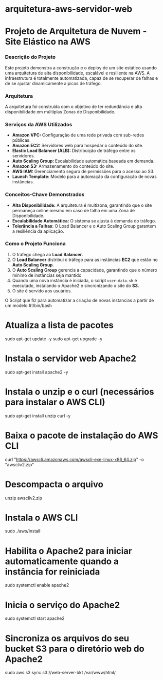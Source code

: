 # arquitetura-aws-servidor-web
# Projeto de Arquitetura de Nuvem - Site Elástico na AWS

### Descrição do Projeto
Este projeto demonstra a construção e o deploy de um site estático usando uma arquitetura de alta disponibilidade, escalável e resiliente na AWS. A infraestrutura é totalmente automatizada, capaz de se recuperar de falhas e de se ajustar dinamicamente a picos de tráfego.

### Arquitetura
A arquitetura foi construída com o objetivo de ter redundância e alta disponibilidade em múltiplas Zonas de Disponibilidade.

### Serviços da AWS Utilizados
* **Amazon VPC:** Configuração de uma rede privada com sub-redes públicas.
* **Amazon EC2:** Servidores web para hospedar o conteúdo do site.
* **Elastic Load Balancer (ALB):** Distribuição de tráfego entre os servidores.
* **Auto Scaling Group:** Escalabilidade automática baseada em demanda.
* **Amazon S3:** Armazenamento do conteúdo do site.
* **AWS IAM:** Gerenciamento seguro de permissões para o acesso ao S3.
* **Launch Template:** Modelo para a automação da configuração de novas instâncias.

### Conceitos-Chave Demonstrados
* **Alta Disponibilidade:** A arquitetura é multizona, garantindo que o site permaneça online mesmo em caso de falha em uma Zona de Disponibilidade.
* **Escalabilidade Automática:** O sistema se ajusta à demanda do tráfego.
* **Tolerância a Falhas:** O Load Balancer e o Auto Scaling Group garantem a resiliência da aplicação.

### Como o Projeto Funciona
1.  O tráfego chega ao **Load Balancer**.
2.  O **Load Balancer** distribui o tráfego para as instâncias **EC2** que estão no **Auto Scaling Group**.
3.  O **Auto Scaling Group** gerencia a capacidade, garantindo que o número mínimo de instâncias seja mantido.
4.  Quando uma nova instância é iniciada, o script `user-data.sh` é executado, instalando o Apache2 e sincronizando o site do **S3**.
5.  O site é servido aos usuários.

O Script que fiz para automatizar a criação de novas instancias a partir de um modelo
#!/bin/bash

# Atualiza a lista de pacotes
sudo apt-get update -y
sudo apt-get upgrade -y

# Instala o servidor web Apache2
sudo apt-get install apache2 -y

# Instala o unzip e o curl (necessários para instalar o AWS CLI)
sudo apt-get install unzip curl -y

# Baixa o pacote de instalação do AWS CLI
curl "https://awscli.amazonaws.com/awscli-exe-linux-x86_64.zip" -o "awscliv2.zip"

# Descompacta o arquivo
unzip awscliv2.zip

# Instala o AWS CLI
sudo ./aws/install

# Habilita o Apache2 para iniciar automaticamente quando a instância for reiniciada
sudo systemctl enable apache2

# Inicia o serviço do Apache2
sudo systemctl start apache2

# Sincroniza os arquivos do seu bucket S3 para o diretório web do Apache2
sudo aws s3 sync s3://web-server-bkt  /var/www/html/
